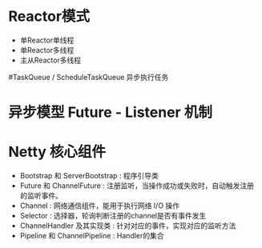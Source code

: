 # Reactor模式
* 单Reactor单线程
* 单Reactor多线程
* 主从Reactor多线程

#TaskQueue / ScheduleTaskQueue 异步执行任务

# 异步模型 Future - Listener 机制

# Netty 核心组件

* Bootstrap 和 ServerBootstrap : 程序引导类
* Future 和 ChannelFuture : 注册监听，当操作成功或失败时，自动触发注册的监听事件。
* Channel : 网络通信组件，能用于执行网络 I/O 操作 
* Selector : 选择器，轮询判断注册的channel是否有事件发生
* ChannelHandler 及其实现类 : 针对对应的事件，实现对应的监听方法
* Pipeline 和 ChannelPipeline : Handler的集合